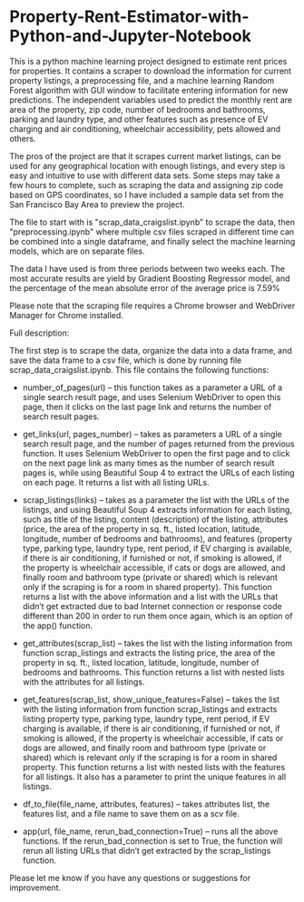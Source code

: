 # Property-Rent-Estimator-with-Python-and-Jupyter-Notebook

This is a python machine learning project designed to estimate rent prices for properties. It contains a scraper to download the information for current property listings, a preprocessing file, and a machine learning Random Forest algorithm with GUI window to facilitate entering information for new predictions. The independent variables used to predict the monthly rent are area of the property, zip code, number of bedrooms and bathrooms, parking and laundry type, and other features such as presence of EV charging and air conditioning, wheelchair accessibility, pets allowed and others.

The pros of the project are that it scrapes current market listings, can be used for any geographical location with enough listings, and every step is easy and intuitive to use with different data sets. Some steps may take a few hours to complete, such as scraping the data and assigning zip code based on GPS coordinates, so I have included a sample data set from the San Francisco Bay Area to preview the project.

The file to start with is "scrap_data_craigslist.ipynb" to scrape the data, then "preprocessing.ipynb" where multiple csv files scraped in different time can be combined into a single dataframe, and finally select the machine learning models, which are on separate files.

The data I have used is from three periods between two weeks each. The most accurate results are yield by Gradient Boosting Regressor model, and the percentage of the mean absolute error of the average price is 7.59%

Please note that the scraping file requires a Chrome browser and WebDriver Manager for Chrome installed.


Full description:

The first step is to scrape the data, organize the data into a data frame, and save the data frame to a csv file, which is done by running file scrap_data_craigslist.ipynb. This file contains the following functions:
-	number_of_pages(url) – this function takes as a parameter a URL of a single search result page, and uses Selenium WebDriver to open this page, then it clicks on the last page link and returns the number of search result pages.

-	get_links(url, pages_number) – takes as parameters a URL of a single search result page, and the number of pages returned from the previous function. It uses Selenium WebDriver to open the first page and to click on the next page link as many times as the number of search result pages is, while using Beautiful Soup 4 to extract the URLs of each listing on each page. It returns a list with all listing URLs.

-	scrap_listings(links) – takes as a parameter the list with the URLs of the listings, and using Beautiful Soup 4 extracts information for each listing, such as title of the listing, content (description) of the listing, attributes (price, the area of the property in sq. ft., listed location, latitude, longitude, number of bedrooms and bathrooms), and features (property type, parking type, laundry type, rent period, if EV charging is available, if there is air conditioning, if furnished or not, if smoking is allowed, if the property is wheelchair accessible, if cats or dogs are allowed, and finally room and bathroom type (private or shared) which is relevant only if the scraping is for a room in shared property). 
This function returns a list with the above information and a list with the URLs that didn’t get extracted due to bad Internet connection or response code different than 200 in order to run them once again, which is an option of the app() function.

-	get_attributes(scrap_list) – takes the list with the listing information from function scrap_listings and extracts the listing price, the area of the property in sq. ft., listed location, latitude, longitude, number of bedrooms and bathrooms. This function returns a list with nested lists with the attributes for all listings.

-	get_features(scrap_list, show_unique_features=False) – takes the list with the listing information from function scrap_listings and extracts listing property type, parking type, laundry type, rent period, if EV charging is available, if there is air conditioning, if furnished or not, if smoking is allowed, if the property is wheelchair accessible, if cats or dogs are allowed, and finally room and bathroom type (private or shared) which is relevant only if the scraping is for a room in shared property. This function returns a list with nested lists with the features for all listings.
It also has a parameter to print the unique features in all listings.

-	df_to_file(file_name, attributes, features) – takes attributes list, the features list, and a file name to save them on as a scv file.

-	app(url, file_name, rerun_bad_connection=True) – runs all the above functions. If the rerun_bad_connection is set to True, the function will rerun all listing URLs that didn’t get extracted by the scrap_listings function.


Please let me know if you have any questions or suggestions for improvement.
